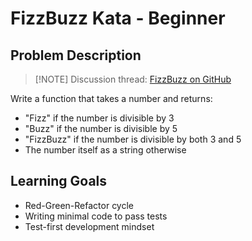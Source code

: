 # FizzBuzz Kata - Beginner

## Problem Description

> [!NOTE] Discussion thread: [FizzBuzz on GitHub](https://github.com/imdhemy/tdd-kata/discussions/2)

Write a function that takes a number and returns:

- "Fizz" if the number is divisible by 3
- "Buzz" if the number is divisible by 5
- "FizzBuzz" if the number is divisible by both 3 and 5
- The number itself as a string otherwise

## Learning Goals

- Red-Green-Refactor cycle
- Writing minimal code to pass tests
- Test-first development mindset
